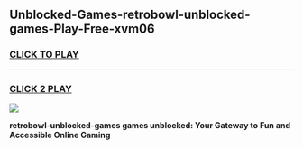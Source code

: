 
## Unblocked-Games-retrobowl-unblocked-games-Play-Free-xvm06
<h3>
<a href="https://premium76.site?title=retrobowl-unblocked-games&ref=17A">CLICK TO PLAY</a></h3>
<hr>

<h3>
<a href="https://premium76.site?title=retrobowl-unblocked-games&ref=17A">CLICK 2 PLAY</a>
  
</h3>

<a href="https://premium76.site?title=retrobowl-unblocked-games&ref=17A"><img src="https://clearcache.store/games.png"></a>


**retrobowl-unblocked-games games unblocked: Your Gateway to Fun and Accessible Online Gaming**

